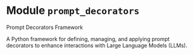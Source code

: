 # Module `prompt_decorators`

Prompt Decorators Framework

A Python framework for defining, managing, and applying prompt decorators to enhance interactions with Large Language Models (LLMs).
